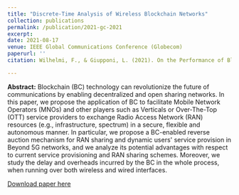 ```yaml
---
title: "Discrete-Time Analysis of Wireless Blockchain Networks"
collection: publications
permalink: /publication/2021-gc-2021
excerpt: 
date: 2021-08-17
venue: IEEE Global Communications Conference (Globecom)
paperurl: ''
citation: Wilhelmi, F., & Giupponi, L. (2021). On the Performance of Blockchain-enabled RAN-as-a-service in Beyond 5G Networks.

---
```

**Abstract:** Blockchain (BC) technology can revolutionize the future of communications by enabling decentralized and open sharing networks. In this paper, we propose the application of BC to facilitate Mobile Network Operators (MNOs) and other players such as Verticals or Over-The-Top (OTT) service providers to exchange Radio Access Network (RAN) resources (e.g., infrastructure, spectrum) in a secure, flexible and autonomous manner. In particular, we propose a BC-enabled reverse auction mechanism for RAN sharing and dynamic users' service provision in Beyond 5G networks, and we analyze its potential advantages with respect to current service provisioning and RAN sharing schemes. Moreover, we study the delay and overheads incurred by the BC in the whole process, when running over both wireless and wired interfaces.

[Download paper here](https://arxiv.org/pdf/2105.14221.pdf)